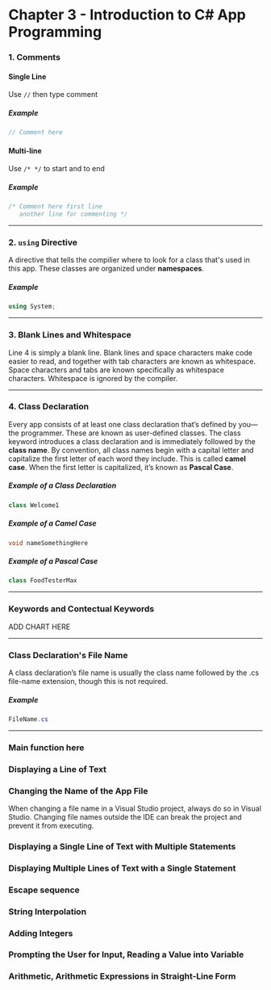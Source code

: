 # Chapter 3 - Introduction to C# App Programming

### 1. Comments

#### Single Line
Use `//` then type comment
##### Example
```cs
// Comment here 
```
#### Multi-line
Use `/* */` to start and to end
##### Example
```cs
/* Comment here first line
   another line for commenting */
```
---
### 2. `using` Directive

A directive that tells the compilier where to look for a class that's used in this app.  These classes are organized under **namespaces**.

##### Example
```cs
using System;
```
---
### 3. Blank Lines and Whitespace

Line 4 is simply a blank line. Blank lines and space characters make code easier to read, and together with tab characters are known as whitespace. Space characters and tabs are known specifically as whitespace characters. Whitespace is ignored by the compiler.

---
### 4. Class Declaration
Every app consists of at least one class declaration that’s defined by you—the programmer. These are known as user-defined classes. The class keyword introduces a class declaration and is immediately followed by the **class name**. By convention, all class names begin with a capital letter and capitalize the first letter of each word they include.  This is called **camel case**.  When the first letter is capitalized, it’s known as **Pascal Case**.
##### Example of a Class Declaration
```cs
class Welcome1
```
##### Example of a Camel Case
```cs
void nameSomethingHere
```
##### Example of a Pascal Case
```cs
class FoodTesterMax
```
---
### Keywords and Contectual Keywords
ADD CHART HERE

---
### Class Declaration's File Name
A class declaration’s file name is usually the class name followed by the .cs file-name extension, though this is not required.

##### Example
```cs
FileName.cs
```
---
### Main function here
### Displaying a Line of Text
### Changing the Name of the App File
When changing a file name in a Visual Studio project, always do so in Visual Studio. Changing file names outside the IDE can break the project and prevent it from executing.
### Displaying a Single Line of Text with Multiple Statements
### Displaying Multiple Lines of Text with a Single Statement
### Escape sequence
### String Interpolation
### Adding Integers
### Prompting the User for Input, Reading a Value into Variable
### Arithmetic, Arithmetic Expressions in Straight-Line Form
